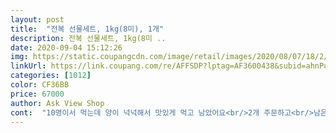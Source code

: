 ```yaml
---
layout: post 
title:  "전복 선물세트, 1kg(8미), 1개" 
description: 전복 선물세트, 1kg(8미 ..
date: 2020-09-04 15:12:26 
img: https://static.coupangcdn.com/image/retail/images/2020/08/07/18/2/ca7196f6-bcd3-40b1-984d-9d7e035a12e1.jpg 
linkUrl: https://link.coupang.com/re/AFFSDP?lptag=AF3600438&subid=ahnPublicAsk&pageKey=1940566875&itemId=3294516748&vendorItemId=71281466493&traceid=V0-113-b9789264ca946438 
categories: [1012] 
color: CF36BB 
price: 67000 
author: Ask View Shop 
cont:  "10명이서 먹는데 양이 넉넉해서 맛있게 먹고 남았어요<br/>2개 주문하고<br/>남은건 전복죽 끓여먹어야겠네요<br/>비싼것이 크고 맛있네요.<br/><br/>싱싱하고 크기도 너무좋아요<br/>엄마 생신 선물로 준비한건데<br/>오돌오돌 맛있어요.<br/><br/>장모님댁 보내드렸는데 정말 싱싱하고 깨끗해서 좋아하셨습니다<br/>정성껏 손질해 잘먹었습니다.<br/><br/>하나가 손바닥만 합니다.<br/>애들<br/>" 
---
```

